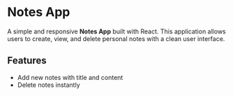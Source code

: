 #  Notes App

A simple and responsive **Notes App** built with React. This application allows users to create, view, and delete personal notes with a clean user interface.


## Features

-  Add new notes with title and content
-  Delete notes instantly

